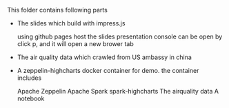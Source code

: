 This folder contains following parts

- The slides which build with impress.js

	using github pages host the slides
	presentation console can be open by click p, and it will open a new brower tab

- The air quality data which crawled from US ambassy in china

- A zeppelin-highcharts docker container for demo. the container includes 

	Apache Zeppelin
	Apache Spark
	spark-highcharts
	The airquality data
	A notebook

	